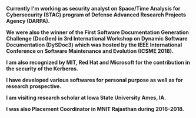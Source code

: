 
**Currently I'm working as security analyst on Space/Time Analysis for Cybersecurity (STAC) program of Defense Advanced Research Projects Agency (DARPA).**<br/>

**We were also the winner of the First Software Documentation Generation Challenge (DocGen) in 3rd International Workshop on Dynamic Software Documentation (DySDoc3) which was hosted by the IEEE International Conference on Software Maintenance and Evolution (ICSME 2018).** <br/>

**I am also recognized by MIT, Red Hat and Microsoft for the contribution in the security of the Kerberos.** <br/>

**I have developed various softwares for personal purpose as well as for research prospective.**  <br/> 

**I am visiting research scholar at Iowa State University Ames, IA.** <br/>

**I was also Placement Coordinator in MNIT Rajasthan during 2016-2018.**




